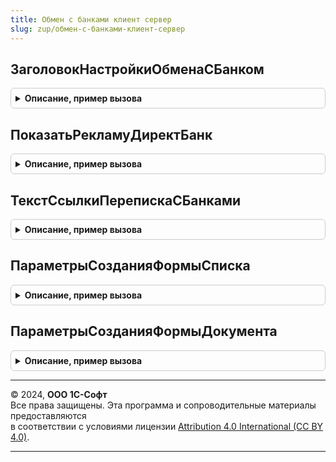 ```yaml
---
title: Обмен с банками клиент сервер
slug: zup/обмен-с-банками-клиент-сервер
---
```



## ЗаголовокНастройкиОбменаСБанком
<details style="margin: 1em 0; padding: 0.5em; border: 1px solid #ccc; border-radius: 6px;">

<summary style="font-weight: bold; cursor: pointer;">Описание, пример вызова</summary>

```bsl

// Формирует текст гиперссылки для размещения в форме элемента справочника БанковскиеСчетаОрганизации.
//
// Параметры:
//  Организация  - СправочникСсылка.Организации - организация, указанная в счете.
//  Банк  - СправочникСсылка.КлассификаторБанков - банк, указанный в счете.
//
// Возвращаемое значение:
//   Строка - текст для гиперссылки.
//
Функция ЗаголовокНастройкиОбменаСБанком(Знач Организация, Знач Банк) Экспорт
```

Пример вызова
```bsl
Результат = ОбменСБанкамиКлиентСервер.ЗаголовокНастройкиОбменаСБанком(Организация, Банк) 
```
</details>

## ПоказатьРекламуДиректБанк
<details style="margin: 1em 0; padding: 0.5em; border: 1px solid #ccc; border-radius: 6px;">

<summary style="font-weight: bold; cursor: pointer;">Описание, пример вызова</summary>

```bsl

// Управляет видимостью и содержанием контекстной рекламы 1С:ДиректБанк.
//
// Параметры:
//  ГруппаРекламы - ГруппаФормы - группа элементов контекстной рекламы;
//  ДекорацияТекстРекламы - ДекорацияФормы - декорация, в заголовке которой отображается текст рекламы.
//
Процедура ПоказатьРекламуДиректБанк(ГруппаРекламы, ДекорацияТекстРекламы) Экспорт
```

Пример вызова
```bsl
ОбменСБанкамиКлиентСервер.ПоказатьРекламуДиректБанк(ГруппаРекламы, ДекорацияТекстРекламы) 
```
</details>

## ТекстСсылкиПерепискаСБанками
<details style="margin: 1em 0; padding: 0.5em; border: 1px solid #ccc; border-radius: 6px;">

<summary style="font-weight: bold; cursor: pointer;">Описание, пример вызова</summary>

```bsl

// Возвращает текст гиперссылки для открытия переписки с банками
//
// Возвращаемое значение:
//  Строка - текст гиперссылки
//  Неопределено - нет настройки обмена с письмами. Гиперссылку не нужно выводить.
//
Функция ТекстСсылкиПерепискаСБанками() Экспорт
```

Пример вызова
```bsl
Результат = ОбменСБанкамиКлиентСервер.ТекстСсылкиПерепискаСБанками() 
```
</details>

## ПараметрыСозданияФормыСписка
<details style="margin: 1em 0; padding: 0.5em; border: 1px solid #ccc; border-radius: 6px;">

<summary style="font-weight: bold; cursor: pointer;">Описание, пример вызова</summary>

```bsl

// Формирует параметры создания формы списка документов.
//
// Возвращаемое значение:
//   Структура - содержит поля:
//     * ГруппаКоманд - Структура - параметры создания группы команд 1С:ДиректБанк, содержит поля:
//        ** Добавить - Булево - если Истина (по умолчанию), то группа команд будет создана автоматически
//        ** Родитель - ГруппаФормы, ТаблицаФормы, ФормаКлиентскогоПриложения - родитель для добавляемого элемента.
//                      Если не задан, то родителем будет являться ФормаОбъект.КоманднаяПанель.
//        ** МестоРасположения - Строка - имя элемента, перед которым нужно разместить группу команд.
//                                        Если не задан, то группа помещается в конец командной панели формы.
//     * ДинамическийСписок - Структура - параметры изменения запроса динамического списка:
//        ** Изменить - Булево - если Истина (по умолчанию), то в запрос динамического списка добавляются
//                               дополнительные поля.
//        ** ИмяРеквизита - Строка - имя реквизита формы динамического списка. "Список" по-умолчанию.
//     * СписокДокументов - Структура - параметры добавления колонок в список документов:
//        ** ДобавитьКолонки - Булево - если Истина (по умолчанию), то в список добавляются дополнительные колонки.
//        ** ИмяЭлемента - Строка - имя элемента формы динамического списка документов. "Список" по-умолчанию
//        ** ИмяРеквизита - Строка - имя реквизита формы динамического списка документов. "Список" по-умолчанию
//        ** МестоРасположения - Строка - имя элемента, перед которым нужно разместить новую колонку.
//                                        Если не задан, то перемещается в конец колонок таблицы.
//     * ПерепискаСБанками - Структура - параметры добавления ссылки на переписку с банками:
//        ** ДобавитьСсылку - Булево - если Истина (по умолчанию), то добавляется ссылка на переписку с банками.
//        ** Родитель - Строка - имя родителя добавляемого элемента.
//                               Если не указан, то элемент добавляется в конец формы.
//        ** МестоРасположения - Строка - имя элемента, перед которым нужно разместить ссылку на переписку с банками.
//     * Реклама - Структура - параметры отображения рекламы ДиректБанк:
//        ** Добавить - Булево - если Истина (по умолчанию), то на форму добавляется реклама ДиректБанка.
//        ** Родитель - Строка - имя родителя добавляемого элемента.
//                               Если не указан, то элемент добавляется в конец формы.
//        ** МестоРасположения - Строка - имя элемента, перед которым нужно разместить рекламу.
//
Функция ПараметрыСозданияФормыСписка() Экспорт
```

Пример вызова
```bsl
Результат = ОбменСБанкамиКлиентСервер.ПараметрыСозданияФормыСписка() 
```
</details>

## ПараметрыСозданияФормыДокумента
<details style="margin: 1em 0; padding: 0.5em; border: 1px solid #ccc; border-radius: 6px;">

<summary style="font-weight: bold; cursor: pointer;">Описание, пример вызова</summary>

```bsl

// Формирует параметры для дополнения формы документа
//
// Возвращаемое значение:
//  Структура - Описание:
//    * МестоРасположенияСостояния - Строка - элемент, перед которым нужно разместить состояние документа.
//    * РодительСостояния - Строка - элемент, в котором нужно разместить состояние.
Функция ПараметрыСозданияФормыДокумента() Экспорт
```

Пример вызова
```bsl
Результат = ОбменСБанкамиКлиентСервер.ПараметрыСозданияФормыДокумента() 
```
</details>

---

© 2024, **ООО 1С-Софт**  
Все права защищены. Эта программа и сопроводительные материалы предоставляются  
в соответствии с условиями лицензии [Attribution 4.0 International (CC BY 4.0)](https://creativecommons.org/licenses/by/4.0/legalcode).

---
